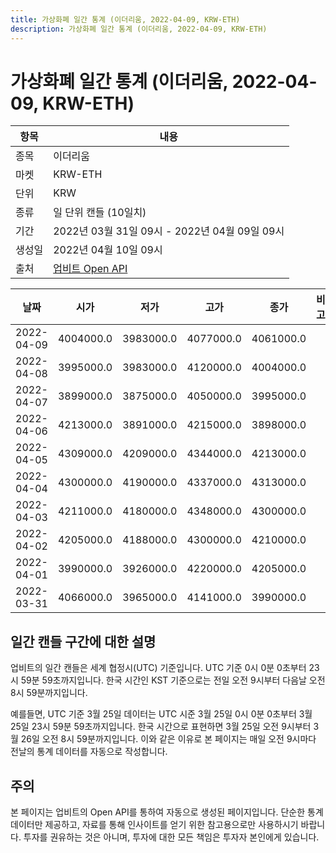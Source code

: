 ```yaml
---
title: 가상화폐 일간 통계 (이더리움, 2022-04-09, KRW-ETH)
description: 가상화폐 일간 통계 (이더리움, 2022-04-09, KRW-ETH)
---
```



가상화폐 일간 통계 (이더리움, 2022-04-09, KRW-ETH)
===

|항목|내용|
|--|--|
|종목|이더리움|
|마켓|KRW-ETH|
|단위|KRW|
|종류|일 단위 캔들 (10일치)|
|기간|2022년 03월 31일 09시 - 2022년 04월 09일 09시|
|생성일|2022년 04월 10일 09시|
|출처|[업비트 Open API](https://docs.upbit.com)|


|날짜|시가|저가|고가|종가|비고|
|--|--|--|--|--|--|
|2022-04-09|4004000.0|3983000.0|4077000.0|4061000.0|    |
|2022-04-08|3995000.0|3983000.0|4120000.0|4004000.0|    |
|2022-04-07|3899000.0|3875000.0|4050000.0|3995000.0|    |
|2022-04-06|4213000.0|3891000.0|4215000.0|3898000.0|    |
|2022-04-05|4309000.0|4209000.0|4344000.0|4213000.0|    |
|2022-04-04|4300000.0|4190000.0|4337000.0|4313000.0|    |
|2022-04-03|4211000.0|4180000.0|4348000.0|4300000.0|    |
|2022-04-02|4205000.0|4188000.0|4300000.0|4210000.0|    |
|2022-04-01|3990000.0|3926000.0|4220000.0|4205000.0|    |
|2022-03-31|4066000.0|3965000.0|4141000.0|3990000.0|    |


일간 캔들 구간에 대한 설명
---


업비트의 일간 캔들은 세계 협정시(UTC) 기준입니다. 
UTC 기준 0시 0분 0초부터 23시 59분 59초까지입니다. 
한국 시간인 KST 기준으로는 전일 오전 9시부터 다음날 오전 8시 59분까지입니다. 


예를들면, UTC 기준 3월 25일 데이터는 UTC 시준 3월 25일 0시 0분 0초부터 3월 25일 23시 59분 59초까지입니다. 
한국 시간으로 표현하면 3월 25일 오전 9시부터 3월 26일 오전 8시 59분까지입니다. 
이와 같은 이유로 본 페이지는 매일 오전 9시마다 전날의 통계 데이터를 자동으로 작성합니다. 


주의
---


본 페이지는 업비트의 Open API를 통하여 자동으로 생성된 페이지입니다. 
단순한 통계 데이터만 제공하고, 자료를 통해 인사이트를 얻기 위한 참고용으로만 사용하시기 바랍니다. 
투자를 권유하는 것은 아니며, 투자에 대한 모든 책임은 투자자 본인에게 있습니다. 
